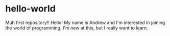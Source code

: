 # hello-world
Muh first repository!!
Hello! My name is Andrew and I'm interested in joining the world of programming.
I'm new at this, but I really want to learn.
